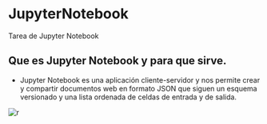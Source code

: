 # JupyterNotebook
Tarea de Jupyter Notebook

## Que es Jupyter Notebook y para que sirve.
- Jupyter Notebook es una aplicación cliente-servidor y nos permite  crear y compartir documentos web en formato JSON que siguen un esquema versionado y una lista ordenada de celdas de entrada y de salida.

![r](./r.jpg)
